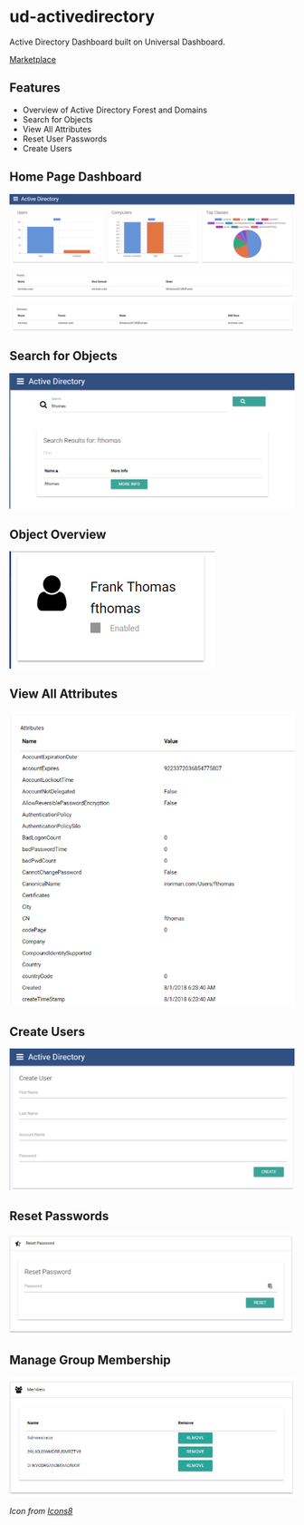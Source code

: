 # ud-activedirectory

Active Directory Dashboard built on Universal Dashboard.

[Marketplace](https://ironmansoftware.com/product/active-directory-dashboard/) 

## Features 

- Overview of Active Directory Forest and Domains
- Search for Objects
- View All Attributes
- Reset User Passwords
- Create Users

## Home Page Dashboard

![](./images/dashboard.png)

## Search for Objects

![](./images/search.png)

## Object Overview

![](./images/object-overview.png)

## View All Attributes

![](./images/attributes.png)

## Create Users

![](./images/create-user.png)

## Reset Passwords

![](./images/reset-password.png)

## Manage Group Membership

![](./images/group-membership.png)

_Icon from [Icons8](http://icons8.com)_
